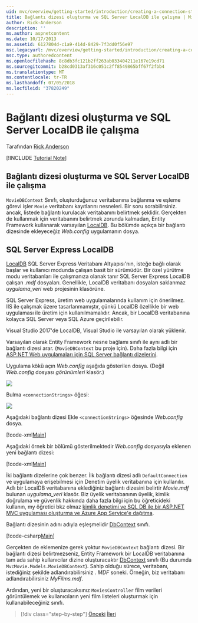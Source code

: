 ```yaml
---
uid: mvc/overview/getting-started/introduction/creating-a-connection-string
title: Bağlantı dizesi oluşturma ve SQL Server LocalDB ile çalışma | Microsoft Docs
author: Rick-Anderson
description: ''
ms.author: aspnetcontent
ms.date: 10/17/2013
ms.assetid: 6127804d-c1a9-414d-8429-7f3dd0f56e97
msc.legacyurl: /mvc/overview/getting-started/introduction/creating-a-connection-string
msc.type: authoredcontent
ms.openlocfilehash: 8c8db3fc121b2ff263ab033404211e167e19cd71
ms.sourcegitcommit: b28cd0313af316c051c2ff8549865bff67f2fbb4
ms.translationtype: MT
ms.contentlocale: tr-TR
ms.lasthandoff: 07/05/2018
ms.locfileid: "37820249"
---
```

<a name="creating-a-connection-string-and-working-with-sql-server-localdb"></a>Bağlantı dizesi oluşturma ve SQL Server LocalDB ile çalışma
====================
Tarafından [Rick Anderson](https://github.com/Rick-Anderson)

[!INCLUDE [Tutorial Note](sample/code-location.md)]

## <a name="creating-a-connection-string-and-working-with-sql-server-localdb"></a>Bağlantı dizesi oluşturma ve SQL Server LocalDB ile çalışma

`MovieDBContext` Sınıfı, oluşturduğunuz veritabanına bağlanma ve eşleme görevi işler `Movie` veritabanı kayıtlarını nesneleri. Bir soru sorabilirsiniz. ancak, listede bağlantı kurulacak veritabanını belirtmek şeklidir. Gerçekten de kullanmak için veritabanını belirtmek zorunda kalmadan, Entity Framework kullanarak varsayılan [LocalDB](https://docs.microsoft.com/sql/database-engine/configure-windows/sql-server-2016-express-localdb). Bu bölümde açıkça bir bağlantı dizesinde ekleyeceğiz *Web.config* uygulamanın dosya.

## <a name="sql-server-express-localdb"></a>SQL Server Express LocalDB

[LocalDB](https://docs.microsoft.com/sql/database-engine/configure-windows/sql-server-2016-express-localdb) SQL Server Express Veritabanı Altyapısı'nın, isteğe bağlı olarak başlar ve kullanıcı modunda çalışan basit bir sürümüdür. Bir özel yürütme modu veritabanları ile çalışmanıza olanak tanır SQL Server Express LocalDB çalışan *.mdf* dosyaları. Genellikle, LocalDB veritabanı dosyaları saklanmaz *uygulama\_veri* web projesinin klasörüne.

SQL Server Express, üretim web uygulamalarında kullanım için önerilmez. IIS ile çalışmak üzere tasarlanmamıştır, çünkü LocalDB özellikle bir web uygulaması ile üretim için kullanılmamalıdır. Ancak, bir LocalDB veritabanına kolayca SQL Server veya SQL Azure geçirilebilir.

Visual Studio 2017'de LocalDB, Visual Studio ile varsayılan olarak yüklenir.

Varsayılan olarak Entity Framework nesne bağlamı sınıfı ile aynı adlı bir bağlantı dizesi arar. (`MovieDBContext` bu proje için). Daha fazla bilgi için [ASP.NET Web uygulamaları için SQL Server bağlantı dizelerini](https://msdn.microsoft.com/library/jj653752.aspx).

Uygulama kökü açın *Web.config* aşağıda gösterilen dosya. (Değil *Web.config* dosyası *görünümleri* klasör.)

![](creating-a-connection-string/_static/image1.png)

Bulma `<connectionStrings>` öğesi:

![](creating-a-connection-string/_static/image2.png)

Aşağıdaki bağlantı dizesi Ekle `<connectionStrings>` öğesinde *Web.config* dosya.

[!code-xml[Main](creating-a-connection-string/samples/sample1.xml)]

Aşağıdaki örnek bir bölümü gösterilmektedir *Web.config* dosyasıyla eklenen yeni bağlantı dizesi:

[!code-xml[Main](creating-a-connection-string/samples/sample2.xml)]

İki bağlantı dizelerine çok benzer. İlk bağlantı dizesi adlı `DefaultConnection` ve uygulamaya erişebilmesi için Denetim üyelik veritabanına için kullanılır. Adlı bir LocalDB veritabanına eklediğiniz bağlantı dizesini belirtir *Movie.mdf* bulunan *uygulama\_veri* klasör. Biz üyelik veritabanının üyelik, kimlik doğrulama ve güvenlik hakkında daha fazla bilgi için bu öğreticideki kullanın, my öğretici bkz olmaz [kimlik denetimi ve SQL DB ile bir ASP.NET MVC uygulaması oluşturma ve Azure App Service'e dağıtma](https://docs.microsoft.com/aspnet/core/security/authorization/secure-data).

Bağlantı dizesinin adını adıyla eşleşmelidir [DbContext](https://msdn.microsoft.com/library/system.data.entity.dbcontext(v=vs.103).aspx) sınıfı.

[!code-csharp[Main](creating-a-connection-string/samples/sample3.cs?highlight=15)]

Gerçekten de eklemenize gerek yoktur `MovieDBContext` bağlantı dizesi. Bir bağlantı dizesi belirtmezseniz, Entity Framework bir LocalDB veritabanına tam ada sahip kullanıcılar dizine oluşturacaktır [DbContext](https://msdn.microsoft.com/library/system.data.entity.dbcontext(v=vs.103).aspx) sınıfı (Bu durumda `MvcMovie.Models.MovieDBContext`). Sahip olduğu sürece, veritabanı, istediğiniz şekilde adlandırabilirsiniz *. MDF* soneki. Örneğin, biz veritabanı adlandırabilirsiniz *MyFilms.mdf*.

Ardından, yeni bir oluşturacaksınız `MoviesController` film verileri görüntülemek ve kullanıcıların yeni film listeleri oluşturmak için kullanabileceğiniz sınıfı.

> [!div class="step-by-step"]
> [Önceki](adding-a-model.md)
> [İleri](accessing-your-models-data-from-a-controller.md)
